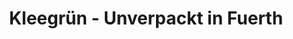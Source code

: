 ---
title: "Kleegrün - Unverpackt in Fuerth"
url: /fuerth/kleegruen-unverpackt-in-fuerth/
shop: Supermarkt
---